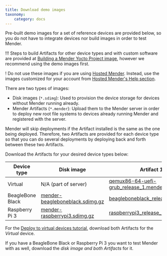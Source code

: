 ```yaml
---
title: Download demo images
taxonomy:
    category: docs
---
```


Pre-built demo images for a set of reference devices are provided below, so you do not have to integrate devices nor build images in order to test Mender.

!!! Steps to build Artifacts for other device types and with custom software are provided at [Building a Mender Yocto Project image](../../artifacts/building-mender-yocto-image), however we recommend using the demo images first.

! Do not use these images if you are using [Hosted Mender](https://hosted.mender.io?target=_blank). Instead, use the images customized for your account from [Hosted Mender's Help section](https://hosted.mender.io/ui/?target=_blank#/help).

There are two types of images:
* Disk images (`*.sdimg`): Used to provision the device storage for devices without Mender running already.
* Mender Artifacts (`*.mender`): Upload them to the Mender server in order to deploy new root file systems to devices already running Mender and registered with the server.

Mender will skip deployments if the Artifact installed is the same as the one being deployed. Therefore, two Artifacts are provided for each device type so that you can do several deployments 
by deploying back and forth between these two Artifacts.

Download the Artifacts for your desired device types below:


| Device type      | Disk image | Artifact 1 | Artifact 2 |
|------------------|------------|------------|------------|
| Virtual          | N/A (part of server) | [qemux86-64-uefi-grub_release_1.mender][autoupdate_qemux86-64-uefi-grub_release_1_x.x.x.mender] | [qemux86-64-uefi-grub_release_2.mender][autoupdate_qemux86-64-uefi-grub_release_2_x.x.x.mender]          |
| BeagleBone Black | [mender-beagleboneblack.sdimg.gz][autoupdate_mender-beagleboneblack_x.x.x.sdimg.gz] | [beagleboneblack_release_1.mender][autoupdate_beagleboneblack_release_1_x.x.x.mender] | [beagleboneblack_release_2.mender][autoupdate_beagleboneblack_release_2_x.x.x.mender] |
| Raspberry Pi 3   | [mender-raspberrypi3.sdimg.gz][autoupdate_mender-raspberrypi3_x.x.x.sdimg.gz] | [raspberrypi3_release_1.mender][autoupdate_raspberrypi3_release_1_x.x.x.mender] | [raspberrypi3_release_2.mender][autoupdate_raspberrypi3_release_2_x.x.x.mender] |


[autoupdate_qemux86-64-uefi-grub_release_1_x.x.x.mender]: https://d1b0l86ne08fsf.cloudfront.net/1.5.0/qemux86-64-uefi-grub/qemux86-64-uefi-grub_release_1_1.5.0.mender
[autoupdate_qemux86-64-uefi-grub_release_2_x.x.x.mender]: https://d1b0l86ne08fsf.cloudfront.net/1.5.0/qemux86-64-uefi-grub/qemux86-64-uefi-grub_release_2_1.5.0.mender

[autoupdate_mender-beagleboneblack_x.x.x.sdimg.gz]: https://d1b0l86ne08fsf.cloudfront.net/1.5.0/beagleboneblack/mender-beagleboneblack_1.5.0.sdimg.gz
[autoupdate_beagleboneblack_release_1_x.x.x.mender]: https://d1b0l86ne08fsf.cloudfront.net/1.5.0/beagleboneblack/beagleboneblack_release_1_1.5.0.mender
[autoupdate_beagleboneblack_release_2_x.x.x.mender]: https://d1b0l86ne08fsf.cloudfront.net/1.5.0/beagleboneblack/beagleboneblack_release_2_1.5.0.mender

[autoupdate_mender-raspberrypi3_x.x.x.sdimg.gz]: https://d1b0l86ne08fsf.cloudfront.net/1.5.0/raspberrypi3/mender-raspberrypi3_1.5.0.sdimg.gz
[autoupdate_raspberrypi3_release_1_x.x.x.mender]: https://d1b0l86ne08fsf.cloudfront.net/1.5.0/raspberrypi3/raspberrypi3_release_1_1.5.0.mender
[autoupdate_raspberrypi3_release_2_x.x.x.mender]: https://d1b0l86ne08fsf.cloudfront.net/1.5.0/raspberrypi3/raspberrypi3_release_2_1.5.0.mender


For the [Deploy to virtual devices tutorial](../deploy-to-virtual-devices), download both Artifacts for the *Virtual* device.

If you have a BeagleBone Black or Raspberry Pi 3 you want to test Mender with
as well, download the *disk image and both Artifacts* for it.
